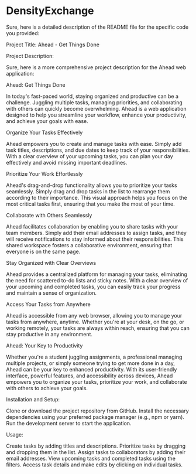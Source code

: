 # DensityExchange

Sure, here is a detailed description of the README file for the specific code you provided:

Project Title: Ahead - Get Things Done

Project Description:


Sure, here is a more comprehensive project description for the Ahead web application:

Ahead: Get Things Done

In today's fast-paced world, staying organized and productive can be a challenge. Juggling multiple tasks, managing priorities, and collaborating with others can quickly become overwhelming. Ahead is a web application designed to help you streamline your workflow, enhance your productivity, and achieve your goals with ease.

Organize Your Tasks Effectively

Ahead empowers you to create and manage tasks with ease. Simply add task titles, descriptions, and due dates to keep track of your responsibilities. With a clear overview of your upcoming tasks, you can plan your day effectively and avoid missing important deadlines.

Prioritize Your Work Effortlessly

Ahead's drag-and-drop functionality allows you to prioritize your tasks seamlessly. Simply drag and drop tasks in the list to rearrange them according to their importance. This visual approach helps you focus on the most critical tasks first, ensuring that you make the most of your time.

Collaborate with Others Seamlessly

Ahead facilitates collaboration by enabling you to share tasks with your team members. Simply add their email addresses to assign tasks, and they will receive notifications to stay informed about their responsibilities. This shared workspace fosters a collaborative environment, ensuring that everyone is on the same page.

Stay Organized with Clear Overviews

Ahead provides a centralized platform for managing your tasks, eliminating the need for scattered to-do lists and sticky notes. With a clear overview of your upcoming and completed tasks, you can easily track your progress and maintain a sense of organization.

Access Your Tasks from Anywhere

Ahead is accessible from any web browser, allowing you to manage your tasks from anywhere, anytime. Whether you're at your desk, on the go, or working remotely, your tasks are always within reach, ensuring that you can stay productive in any environment.

Ahead: Your Key to Productivity

Whether you're a student juggling assignments, a professional managing multiple projects, or simply someone trying to get more done in a day, Ahead can be your key to enhanced productivity. With its user-friendly interface, powerful features, and accessibility across devices, Ahead empowers you to organize your tasks, prioritize your work, and collaborate with others to achieve your goals.

Installation and Setup:

Clone or download the project repository from GitHub.
Install the necessary dependencies using your preferred package manager (e.g., npm or yarn).
Run the development server to start the application.

Usage:

Create tasks by adding titles and descriptions.
Prioritize tasks by dragging and dropping them in the list.
Assign tasks to collaborators by adding their email addresses.
View upcoming tasks and completed tasks using the filters.
Access task details and make edits by clicking on individual tasks.
